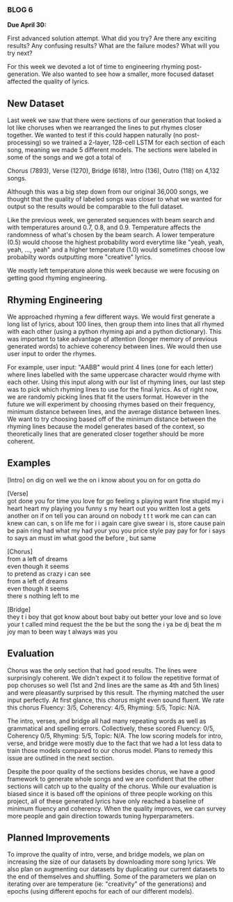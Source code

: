### BLOG 6 ###

**Due April 30:**  

First advanced solution attempt. What did you try? Are there any exciting results? Any confusing results? What are the failure modes? What will you try next?

For this week we devoted a lot of time to engineering rhyming post-generation. We also wanted to see how a smaller, more focused dataset affected the quality of lyrics. 

## New Dataset ##
Last week we saw that there were sections of our generation that looked a lot like choruses when we rearranged the lines to put rhymes closer together. We wanted to test if this could happen naturally (no post-processing) so we trained a 2-layer, 128-cell LSTM for each section of each song, meaning we made 5 different models. The sections were labeled in some of the songs and we got a total of  

Chorus (7893), Verse (1270), Bridge (618), Intro (136), Outro (118) on 4,132 songs.  

Although this was a big step down from our original 36,000 songs, we thought that the quality of labeled songs was closer to what we wanted for output so the results would be comparable to the full dataset. 

Like the previous week, we generated sequences with beam search and with temperatures around 0.7, 0.8, and 0.9. Temperature affects the randomness of what's chosen by the beam search. A lower temperature (0.5) would choose the highest probability word everytime like "yeah, yeah, yeah, ..., yeah" and a higher temperature (1.0) would sometimes choose low probabilty words outputting more "creative" lyrics. 

We mostly left temperature alone this week because we were focusing on getting good rhyming engineering.

## Rhyming Engineering ##
We approached rhyming a few different ways. We would first generate a long list of lyrics, about 100 lines, then group them into lines that all rhymed with each other (using a python rhyming api and a python dictionary). This was important to take advantage of attention (longer memory of previous generated words) to achieve coherency between lines. We would then use user input to order the rhymes.

For example, user input: "AABB" would print 4 lines (one for each letter) where lines labelled with the same uppercase character would rhyme with each other. Using this input along with our list of rhyming lines, our last step was to pick which rhyming lines to use for the final lyrics. As of right now, we are randomly picking lines that fit the users format.  However in the future we will experiment by choosing rhymes based on their frequency, minimum distance between lines, and the average distance between lines.  We want to try choosing based off of the minimum distance between the rhyming lines because the model generates based of the context, so theoretically lines that are generated closer together should be more coherent.

## Examples ##

\[Intro\]
on
dig on well we the on
i know about you
on
for on
gotta do

\[Verse\]  
got done you for time you love for
go feeling s playing want fine stupid my i heart heart my playing you funny s my heart out you written lost a gets another on if on tell you can around on nobody t t t work me can can can knew can can, s on life me for
i i again care give swear i is, store cause pain be pain
ring had what my had your you you price style pay pay for for
i says to says an must im what good the before
, but same

\[Chorus\]  
from a left of dreams  
even though it seems  
to pretend as crazy i can see  
from a left of dreams  
even though it seems  
there s nothing left to me  

\[Bridge\]  
they t i boy that got know about
bout
baby out
better your love and so love your t called mind request the the be but the song the
i ya be dj beat the m joy man to
been way t always was you

## Evaluation ##

Chorus was the only section that had good results. The lines were surprisingly coherent. We didn't expect it to follow the repetitive format of pop choruses so well (1st and 2nd lines are the same as 4th and 5th lines) and were pleasantly surprised by this result. The rhyming matched the user input perfectly. At first glance, this chorus might even sound fluent. We rate this chorus Fluency: 3/5, Coherency: 4/5, Rhyming: 5/5, Topic: N/A.

The intro, verses, and bridge all had many repeating words as well as grammatical and spelling errors. Collectively, these scored Fluency: 0/5, Coherency 0/5, Rhyming: 5/5, Topic: N/A. The low scoring models for intro, verse, and bridge were mostly due to the fact that we had a lot less data to train those models compared to our chorus model. Plans to remedy this issue are outlined in the next section. 

Despite the poor quality of the sections besides chorus, we have a good framework to generate whole songs and we are confident that the other sections will catch up to the quality of the chorus. While our evaluation is biased since it is based off the opinions of three people working on this project, all of these generated lyrics have only reached a baseline of minimum fluency and coherency. When the quality improves, we can survey more people and gain direction towards tuning hyperparameters.

## Planned Improvements ##

To improve the quality of intro, verse, and bridge models, we plan on increasing the size of our datasets by downloading more song lyrics. We also plan on augmenting our datasets by  duplicating our current datasets to the end of themselves and shuffling. Some of the parameters we plan on iterating over are temperature (ie: "creativity" of the generations) and epochs (using different epochs for each of our different models). 

